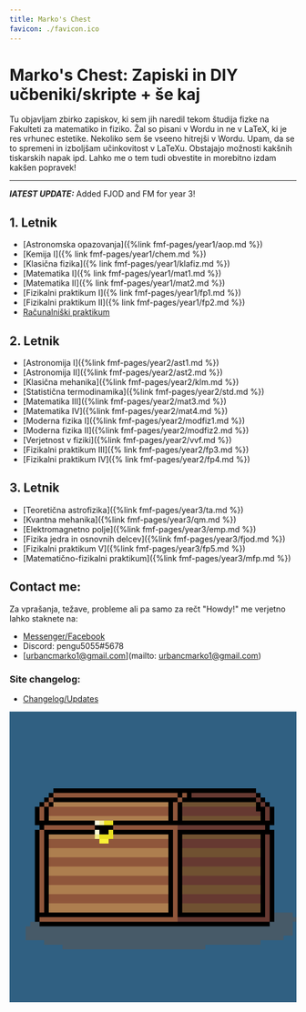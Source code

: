```yaml
---
title: Marko's Chest
favicon: ./favicon.ico
---
```

# Marko's Chest: Zapiski in DIY učbeniki/skripte + še kaj
Tu objavljam zbirko zapiskov, ki sem jih naredil tekom študija fizke na Fakulteti za matematiko in fiziko. Žal so pisani v Wordu in ne v LaTeX, ki je res vrhunec estetike. Nekoliko sem še vseeno hitrejši v Wordu. Upam, da se to spremeni in izboljšam učinkovitost v LaTeXu. Obstajajo možnosti kakšnih tiskarskih napak ipd. Lahko me o tem tudi obvestite in morebitno izdam kakšen popravek!

---
**_lATEST UPDATE:_** Added FJOD and FM for year 3! 

## 1. Letnik
* [Astronomska opazovanja]({%link fmf-pages/year1/aop.md %})
* [Kemija I]({% link fmf-pages/year1/chem.md %})
* [Klasična fizika]({% link fmf-pages/year1/klafiz.md %})
* [Matematika I]({% link fmf-pages/year1/mat1.md %})
* [Matematika II]({% link fmf-pages/year1/mat2.md %})
* [Fizikalni praktikum I]({% link fmf-pages/year1/fp1.md %})
* [Fizikalni praktikum II]({% link fmf-pages/year1/fp2.md %})
* [Računalniški praktikum](https://github.com/pengu5055/RacunalniskiPraktikum)


## 2. Letnik
* [Astronomija I]({%link fmf-pages/year2/ast1.md %})
* [Astronomija II]({%link fmf-pages/year2/ast2.md %})
* [Klasična mehanika]({%link fmf-pages/year2/klm.md %})
* [Statistična termodinamika]({%link fmf-pages/year2/std.md %})
* [Matematika III]({%link fmf-pages/year2/mat3.md %})
* [Matematika IV]({%link fmf-pages/year2/mat4.md %})
* [Moderna fizika I]({%link fmf-pages/year2/modfiz1.md %})
* [Moderna fizika II]({%link fmf-pages/year2/modfiz2.md %})
* [Verjetnost v fiziki]({%link fmf-pages/year2/vvf.md %})
* [Fizikalni praktikum III]({% link fmf-pages/year2/fp3.md %})
* [Fizikalni praktikum IV]({% link fmf-pages/year2/fp4.md %})

## 3. Letnik
* [Teoretična astrofizika]({%link fmf-pages/year3/ta.md %})
* [Kvantna mehanika]({%link fmf-pages/year3/qm.md %})
* [Elektromagnetno polje]({%link fmf-pages/year3/emp.md %})
* [Fizika jedra in osnovnih delcev]({%link fmf-pages/year3/fjod.md %})
* [Fizikalni praktikum V]({%link fmf-pages/year3/fp5.md %})
* [Matematično-fizikalni praktikum]({%link fmf-pages/year3/mfp.md %})


## Contact me:
Za vprašanja, težave, probleme ali pa samo za rečt "Howdy!" me verjetno lahko staknete na:
* [Messenger/Facebook](https://www.facebook.com/marko.urbanc.9/)
* Discord: pengu5055#5678
* [urbancmarko1@gmail.com](mailto: urbancmarko1@gmail.com)

### Site changelog:
* [Changelog/Updates](https://github.com/pengu5055/pengu5055.github.io/commits/main)

![Chest of work](./chest.png)
